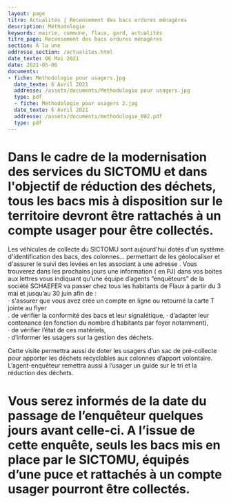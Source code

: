 ```yaml
---
layout: page
titre: Actualités | Recensement des bacs ordures ménagères
description: Méthodologie
keywords: mairie, commune, flaux, gard, actualités
titre_page: Recensement des bacs ordures ménagères
section: À la une
addresse_section: /actualites.html
date_texte: 06 Mai 2021
date: 2021-05-06
documents:
- fiche: Methodologie pour usagers.jpg
  date_texte: 6 Avril 2021
  addresse: /assets/documents/Methodologie pour usagers.jpg
  type: pdf
  - fiche: Methodologie pour usagers 2.jpg
  date_texte: 6 Avril 2021
  addresse: /assets/documents/methodologie_002.pdf
  type: pdf
---
```


# Dans le cadre de la modernisation des services du SICTOMU et dans l'objectif de réduction des déchets, tous les bacs mis à disposition sur le territoire devront être rattachés à un compte usager pour être collectés.<br>
Les véhicules de collecte du SICTOMU sont aujourd'hui dotés d'un système d'identification des  bacs, des colonnes... permettant de les  géolocaliser et d'assurer le suivi des levées en les associant à  une adresse . Vous trouverez dans les prochains jours une information ( en PJ) dans vos boites aux lettres vous indiquant qu'une équipe d’agents “enquêteurs” de la société SCHAEFER va passer chez tous les habitants de Flaux à  partir du 3 mai et  jusqu’au 30 juin afin de :<br>
· s'assurer que vous avez crée un  compte en ligne  ou retourné la  carte T jointe au flyer<br>                                                                                                                                                                                                                                                                                                                                                                                                                                         .        de vérifier la conformité des bacs et leur signalétique, 
· d’adapter leur contenance (en fonction du nombre d’habitants par foyer notamment),<br> 
· de vérifier l’état de ces matériels, <br>
· d’informer les usagers sur la gestion des déchets. <br>

Cette visite permettra aussi de doter les usagers d’un sac de pré-collecte pour apporter les déchets recyclables aux colonnes d’apport volontaire.<br>
L’agent-enquêteur remettra aussi à l’usager un guide sur le tri et la réduction des déchets.<br>
# Vous serez  informés de la date du passage de l’enquêteur quelques jours avant celle-ci. A l’issue de cette enquête, seuls les bacs mis en place par le SICTOMU, équipés d’une puce et rattachés à un compte usager pourront être collectés. <br>      
      













